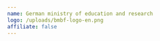 ```yaml
---
name: German ministry of education and research
logo: /uploads/bmbf-logo-en.png
affiliate: false
---
```

